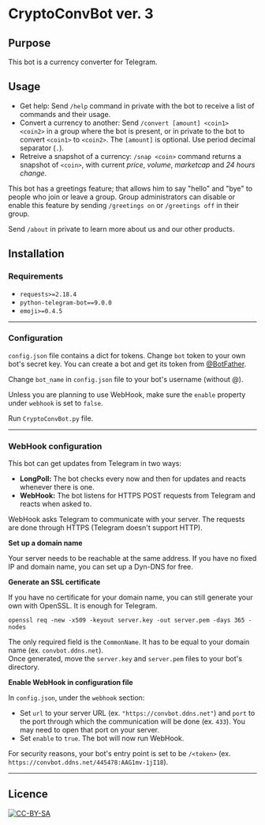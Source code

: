 # CryptoConvBot ver. 3

## Purpose

This bot is a currency converter for Telegram.

## Usage

* Get help: Send `/help` command in private with the bot to receive a list of commands and their usage.
* Convert a currency to another: Send `/convert [amount] <coin1> <coin2>` in a group where the bot is present, or in private to the bot to convert `<coin1>` to `<coin2>`. The `[amount]` is optional. Use period decimal separator (`.`).
* Retreive a snapshot of a currency: `/snap <coin>` command returns a snapshot of `<coin>`, with current *price*, *volume*, *marketcap* and *24 hours change*.

This bot has a greetings feature; that allows him to say "hello" and "bye" to people who join or leave a group. Group administrators can disable or enable this feature by sending `/greetings on` or `/greetings off` in their group.

Send `/about` in private to learn more about us and our other products.

## Installation

### Requirements

* `requests>=2.18.4`
* `python-telegram-bot==9.0.0`
* `emoji>=0.4.5`

<hr/>

### Configuration

`config.json` file contains a dict for tokens. Change `bot` token to your own bot's secret key. You can create a bot and get its token from [@BotFather](https://t.me/BotFather).

Change `bot_name` in `config.json` file to your bot's username (without @).

Unless you are planning to use WebHook, make sure the `enable` property under `webhook` is set to `false`.

Run `CryptoConvBot.py` file.

<hr/>

### WebHook configuration

This bot can get updates from Telegram in two ways:

* **LongPoll:** The bot checks every now and then for updates and reacts whenever there is one.
* **WebHook:** The bot listens for HTTPS POST requests from Telegram and reacts when asked to.

WebHook asks Telegram to communicate with your server. The requests are done through HTTPS (Telegram doesn't support HTTP).

**Set up a domain name**

Your server needs to be reachable at the same address. If you have no fixed IP and domain name, you can set up a Dyn-DNS for free.

**Generate an SSL certificate**

If you have no certificate for your domain name, you can still generate your own with OpenSSL. It is enough for Telegram.

    openssl req -new -x509 -keyout server.key -out server.pem -days 365 -nodes

The only required field is the `CommonName`. It has to be equal to your domain name (ex. `convbot.ddns.net`).<br/>
Once generated, move the `server.key` and `server.pem` files to your bot's directory.

**Enable WebHook in configuration file**

In `config.json`, under the `webhook` section:

* Set `url` to your server URL (ex. `"https://convbot.ddns.net"`) and `port` to the port through which the communication will be done (ex. `433`). You may need to open that port on your server.
* Set `enable` to `true`. The bot will now run WebHook.

For security reasons, your bot's entry point is set to be `/<token>` (ex. `https://convbot.ddns.net/445478:AAG1mv-1jI18`). 

<hr/>

## Licence

<a href="https://creativecommons.org/licenses/by-sa/3.0/"><img src="https://mirrors.creativecommons.org/presskit/buttons/88x31/png/by.png" alt="CC-BY-SA"/></a>
